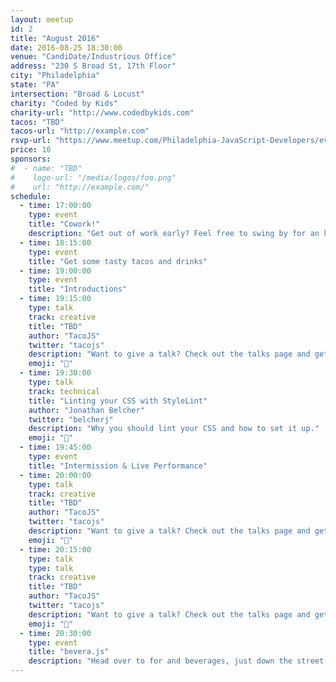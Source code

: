```yaml
---
layout: meetup
id: 2
title: "August 2016"
date: 2016-08-25 18:30:00
venue: "CandiDate/Industrious Office"
address: "230 S Broad St, 17th Floor"
city: "Philadelphia"
state: "PA"
intersection: "Broad & Locust"
charity: "Coded by Kids"
charity-url: "http://www.codedbykids.com"
tacos: "TBD"
tacos-url: "http://example.com"
rsvp-url: "https://www.meetup.com/Philadelphia-JavaScript-Developers/events/233237203/"
price: 10
sponsors:
#  - name: "TBD"
#    logo-url: "/media/logos/foo.png"
#    url: "http://example.com/"
schedule:
  - time: 17:00:00
    type: event
    title: "Cowork!"
    description: "Get out of work early? Feel free to swing by for an hour of coworking."
  - time: 18:15:00
    type: event
    title: "Get some tasty tacos and drinks"
  - time: 19:00:00
    type: event
    title: "Introductions"
  - time: 19:15:00
    type: talk
    track: creative
    title: "TBD"
    author: "TacoJS"
    twitter: "tacojs"
    description: "Want to give a talk? Check out the talks page and get in touch with us!"
    emoji: "💓"
  - time: 19:30:00
    type: talk
    track: technical
    title: "Linting your CSS with StyleLint"
    author: "Jonathan Belcher"
    twitter: "belcherj"
    description: "Why you should lint your CSS and how to set it up."
    emoji: "👾"
  - time: 19:45:00
    type: event
    title: "Intermission & Live Performance"
  - time: 20:00:00
    type: talk
    track: creative
    title: "TBD"
    author: "TacoJS"
    twitter: "tacojs"
    description: "Want to give a talk? Check out the talks page and get in touch with us!"
    emoji: "💓"
  - time: 20:15:00
    type: talk
    type: talk
    track: creative
    title: "TBD"
    author: "TacoJS"
    twitter: "tacojs"
    description: "Want to give a talk? Check out the talks page and get in touch with us!"
    emoji: "💓"
  - time: 20:30:00
    type: event
    title: "bevera.js"
    description: "Head over to for and beverages, just down the street."
---
```

